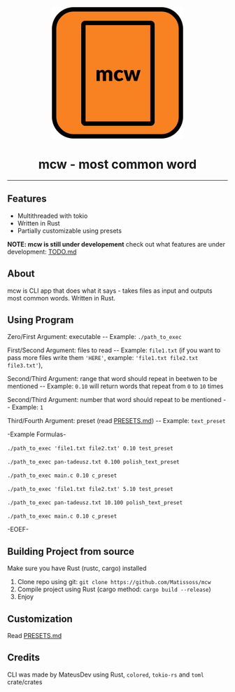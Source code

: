 <div align=center>
    <img src="logo.svg">
    <h1>mcw - most common word</h1>
</div>

---

## Features

- Multithreaded with tokio
- Written in Rust
- Partially customizable using presets


**NOTE: mcw is still under developement** check out what features are under development: 
[TODO.md](TODO.md)


## About

mcw is CLI app that does what it says - takes files as input and outputs most common words. Written in Rust.

## Using Program

Zero/First Argument: executable -- Example: `./path_to_exec`

First/Second Argument: files to read -- Example: `file1.txt` (if you want to pass more files write them `'HERE'`, example: `'file1.txt file2.txt file3.txt'`),

Second/Third Argument: range that word should repeat in beetwen to be mentioned -- Example: `0.10` will return words that repeat from `0` to `10` times

Second/Third Argument: number that word should repeat to be mentioned -- Example: `1`

Third/Fourth Argument: preset (read [PRESETS.md](PRESETS.md)) -- Example: `text_preset`

-Example Formulas-

`./path_to_exec 'file1.txt file2.txt' 0.10 test_preset`

`./path_to_exec pan-tadeusz.txt 0.100 polish_text_preset`

`./path_to_exec main.c 0.10 c_preset`

`./path_to_exec 'file1.txt file2.txt' 5.10 test_preset`

`./path_to_exec pan-tadeusz.txt 10.100 polish_text_preset`

`./path_to_exec main.c 0.10 c_preset`

-EOEF-

## Building Project from source

Make sure you have Rust (rustc, cargo) installed

1. Clone repo using git: `git clone https://github.com/Matissoss/mcw`
2. Compile project using Rust (cargo method: `cargo build --release`)
3. Enjoy

## Customization

Read [PRESETS.md](PRESETS.md)

## Credits

CLI was made by MateusDev using Rust, `colored`, `tokio-rs` and `toml` crate/crates
